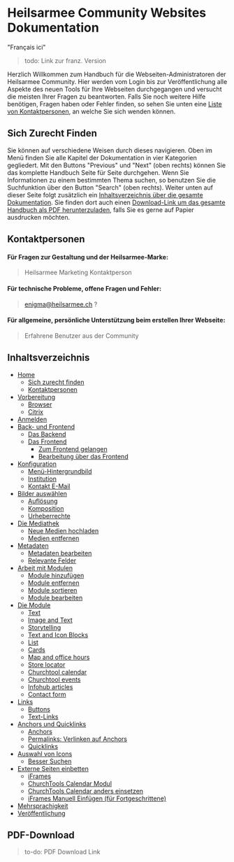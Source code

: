 # Heilsarmee Community Websites Dokumentation

"Français ici"
> todo: Link zur franz. Version

Herzlich Willkommen zum Handbuch für die Webseiten-Administratoren der Heilsarmee Community. Hier werden vom Login bis zur Veröffentlichung alle Aspekte des neuen Tools für Ihre Webseiten durchgegangen und versucht die meisten Ihrer Fragen zu beantworten. Falls Sie noch weitere Hilfe benötigen, Fragen haben oder Fehler finden, so sehen Sie unten eine [Liste von Kontaktpersonen](#kontaktpersonen), an welche Sie sich wenden können.

## Sich Zurecht Finden

Sie können auf verschiedene Weisen durch dieses navigieren. Oben im Menü finden Sie alle Kapitel der Dokumentation in vier Kategorien gegliedert. Mit den Buttons "Previous" und "Next" (oben rechts) können Sie das komplette Handbuch Seite für Seite durchgehen. Wenn Sie Informationen zu einem bestimmten Thema suchen, so benutzen Sie die Suchfunktion über den Button "Search" (oben rechts). Weiter unten auf dieser Seite folgt zusätzlich ein [Inhaltsverzeichnis über die gesamte Dokumentation](#inhaltsverzeichnis). Sie finden dort auch einen [Download-Link um das gesamte Handbuch als PDF herunterzuladen](#pdf-download), falls Sie es gerne auf Papier ausdrucken möchten.

## Kontaktpersonen

#### Für Fragen zur Gestaltung und der Heilsarmee-Marke:
> Heilsarmee Marketing Kontaktperson

#### Für technische Probleme, offene Fragen und Fehler:
> enigma@heilsarmee.ch ?

#### Für allgemeine, persönliche Unterstützung beim erstellen Ihrer Webseite:
> Erfahrene Benutzer aus der Community

## Inhaltsverzeichnis

- [Home](index.md)
    + [Sich zurecht finden](index.md#sich-zurecht-finden)
    + [Kontaktpersonen](index.md#kontaktpersonen)
- [Vorbereitung](de/00.00-prep.md)
    + [Browser](de/00.00-prep.md#browser)
    + [Citrix](de/00.00-prep.md#citrix)
- [Anmelden](de/00.01-login.md)
- [Back- und Frontend](de/00.02-back-and-front.md)
    + [Das Backend](de/00.02-back-and-front.md#das-backend)
    + [Das Frontend](de/00.02-back-and-front.md#das-frontend)
        * [Zum Frontend gelangen](de/00.02-back-and-front.md#zum-frontend-gelangen)
        * [Bearbeitung über das Frontend](de/00.02-back-and-front.md#bearbeitung-uber-das-frontend)
- [Konfiguration](de/00.03-config.md)
    + [Menü-Hintergrundbild](de/00.03-config.md#menu-hintergrundbild)
    + [Institution](de/00.03-config.md#institution)
    + [Kontakt E-Mail](de/00.03-config.md#kontakt-e-mail)
- [Bilder auswählen](de/01.00-choosing-images.md)
    + [Auflösung](de/01.00-choosing-images.md#auflosung)
    + [Komposition](de/01.00-choosing-images.md#komposition)
    + [Urheberrechte](de/01.00-choosing-images.md#urheberrechte)
- [Die Mediathek](de/01.01-library.md)
    + [Neue Medien hochladen](de/01.01-library.md#neue-medien-hochladen)
    + [Medien entfernen](de/01.01-library.md#medien-entfernen)
- [Metadaten](de/01.02-metadata.md)
    + [Metadaten bearbeiten](de/01.02-metadata.md#metadaten-bearbeiten)
    + [Relevante Felder](de/01.02-metadata.md#relevante-felder)
- [Arbeit mit Modulen](de/02.00-module-basics.md)
    + [Module hinzufügen](de/02.00-module-basics#module-hinzufugen)
    + [Module entfernen](de/02.00-module-basics#module-entfernen)
    + [Module sortieren](de/02.00-module-basics#module-sortieren)
    + [Module bearbeiten](de/02.00-module-basics#module-bearbeiten)
- [Die Module](de/02.01-modules.md)
    + [Text](de/02.01-modules.md#text)
    + [Image and Text](de/02.01-modules.md#image-and-text)
    + [Storytelling](de/02.01-modules.md#storytelling)
    + [Text and Icon Blocks](de/02.01-modules.md#text-and-icon-blocks)
    + [List](de/02.01-modules.md#list)
    + [Cards](de/02.01-modules.md#cards)
    + [Map and office hours](de/02.01-modules.md#map-and-office-hours)
    + [Store locator](de/02.01-modules.md#store-locator)
    + [Churchtool calendar](de/02.01-modules.md#churchtool-calendar)
    + [Churchtool events](de/02.01-modules.md#churchtool-events)
    + [Infohub articles](de/02.01-modules.md#infohub-articles)
    + [Contact form](de/02.01-modules.md#contact-form)
- [Links](de/03.00-links.md)
    + [Buttons](de/03.00-links.md#buttons)
    + [Text-Links](de/03.00-links.md#text-links)
- [Anchors und Quicklinks](de/03.01-quicklinks.md)
    + [Anchors](de/03.01-quicklinks.md#anchors)
    + [Permalinks: Verlinken auf Anchors](de/03.01-quicklinks.md#permalinks-verlinken-auf-anchors)
    + [Quicklinks](de/03.01-quicklinks.md#quicklinks)
- [Auswahl von Icons](de/03.02-icons.md)
    + [Besser Suchen](de/03.02-icons.md#besser-suchen)
- [Externe Seiten einbetten](de/03.03-embed.md)
    + [iFrames](de/03.03-embed.md#iframes)
    + [ChurchTools Calendar Modul](de/03.03-embed.md#churchtools-calendar-modul)
    + [ChurchTools Calendar anders einsetzen](de/03.03-embed.md#churchtools-calendar-anders-einsetzen)
    + [iFrames Manuell Einfügen (für Fortgeschrittene)](de/03.03-embed.md#iframes-manuell-einfugen-fur-fortgeschrittene)
- [Mehrsprachigkeit](de/03.04-multilingual.md)
- [Veröffentlichung](de/03.05-finish.md)

## PDF-Download

> to-do: PDF Download Link
